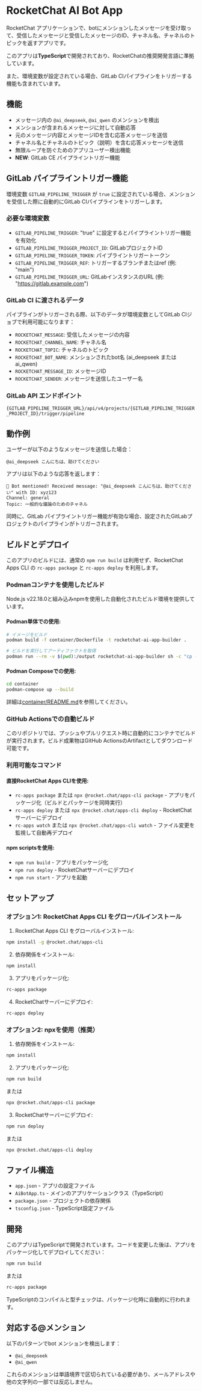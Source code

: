 # RocketChat AI Bot App

RocketChat アプリケーションで、botにメンションしたメッセージを受け取って、受信したメッセージと受信したメッセージのID、チャネル名、チャネルのトピックを返すアプリです。

このアプリは**TypeScript**で開発されており、RocketChatの推奨開発言語に準拠しています。

また、環境変数が設定されている場合、GitLab CIパイプラインをトリガーする機能も含まれています。

## 機能

- メッセージ内の `@ai_deepseek`, `@ai_qwen` のメンションを検出
- メンションが含まれるメッセージに対して自動応答
- 元のメッセージ内容とメッセージIDを含む応答メッセージを送信
- チャネル名とチャネルのトピック（説明）を含む応答メッセージを送信
- 無限ループを防ぐためのアプリユーザー検出機能
- **NEW**: GitLab CE パイプライントリガー機能

## GitLab パイプライントリガー機能

環境変数 `GITLAB_PIPELINE_TRIGGER` が `true` に設定されている場合、メンションを受信した際に自動的にGitLab CIパイプラインをトリガーします。

### 必要な環境変数

- `GITLAB_PIPELINE_TRIGGER`: "true" に設定するとパイプライントリガー機能を有効化
- `GITLAB_PIPELINE_TRIGGER_PROJECT_ID`: GitLabプロジェクトID
- `GITLAB_PIPELINE_TRIGGER_TOKEN`: パイプライントリガートークン
- `GITLAB_PIPELINE_TRIGGER_REF`: トリガーするブランチまたはref (例: "main")
- `GITLAB_PIPELINE_TRIGGER_URL`: GitLabインスタンスのURL (例: "https://gitlab.example.com")

### GitLab CI に渡されるデータ

パイプラインがトリガーされる際、以下のデータが環境変数としてGitLab CIジョブで利用可能になります：

- `ROCKETCHAT_MESSAGE`: 受信したメッセージの内容
- `ROCKETCHAT_CHANNEL_NAME`: チャネル名
- `ROCKETCHAT_TOPIC`: チャネルのトピック
- `ROCKETCHAT_BOT_NAME`: メンションされたbot名 (ai_deepseek または ai_qwen)
- `ROCKETCHAT_MESSAGE_ID`: メッセージID
- `ROCKETCHAT_SENDER`: メッセージを送信したユーザー名

### GitLab API エンドポイント

`{GITLAB_PIPELINE_TRIGGER_URL}/api/v4/projects/{GITLAB_PIPELINE_TRIGGER_PROJECT_ID}/trigger/pipeline`

## 動作例

ユーザーが以下のようなメッセージを送信した場合：
```
@ai_deepseek こんにちは、助けてください
```

アプリは以下のような応答を返します：
```
🤖 Bot mentioned! Received message: "@ai_deepseek こんにちは、助けてください" with ID: xyz123
Channel: general
Topic: 一般的な議論のためのチャネル
```

同時に、GitLab パイプライントリガー機能が有効な場合、設定されたGitLabプロジェクトのパイプラインがトリガーされます。

## ビルドとデプロイ

このアプリのビルドには、通常の `npm run build` は利用せず、RocketChat Apps CLI の `rc-apps package` と `rc-apps deploy` を利用します。

### Podmanコンテナを使用したビルド

Node.js v22.18.0と組み込みnpmを使用した自動化されたビルド環境を提供しています。

#### Podman単体での使用:
```bash
# イメージをビルド
podman build -f container/Dockerfile -t rocketchat-ai-app-builder .

# ビルドを実行してアーティファクトを取得
podman run --rm -v $(pwd):/output rocketchat-ai-app-builder sh -c "cp -r /app/dist/* /output/"
```

#### Podman Composeでの使用:
```bash
cd container
podman-compose up --build
```

詳細は[container/README.md](container/README.md)を参照してください。

### GitHub Actionsでの自動ビルド

このリポジトリでは、プッシュやプルリクエスト時に自動的にコンテナでビルドが実行されます。ビルド成果物はGitHub ActionsのArtifactとしてダウンロード可能です。

### 利用可能なコマンド

#### 直接RocketChat Apps CLIを使用:
- `rc-apps package` または `npx @rocket.chat/apps-cli package` - アプリをパッケージ化（ビルドとパッケージを同時実行）
- `rc-apps deploy` または `npx @rocket.chat/apps-cli deploy` - RocketChatサーバーにデプロイ
- `rc-apps watch` または `npx @rocket.chat/apps-cli watch` - ファイル変更を監視して自動再デプロイ

#### npm scriptsを使用:
- `npm run build` - アプリをパッケージ化
- `npm run deploy` - RocketChatサーバーにデプロイ
- `npm run start` - アプリを起動

## セットアップ

### オプション1: RocketChat Apps CLI をグローバルインストール

1. RocketChat Apps CLI をグローバルインストール:
```bash
npm install -g @rocket.chat/apps-cli
```

2. 依存関係をインストール:
```bash
npm install
```

3. アプリをパッケージ化:
```bash
rc-apps package
```

4. RocketChatサーバーにデプロイ:
```bash
rc-apps deploy
```

### オプション2: npxを使用（推奨）

1. 依存関係をインストール:
```bash
npm install
```

2. アプリをパッケージ化:
```bash
npm run build
```
または
```bash
npx @rocket.chat/apps-cli package
```

3. RocketChatサーバーにデプロイ:
```bash
npm run deploy
```
または
```bash
npx @rocket.chat/apps-cli deploy
```

## ファイル構造

- `app.json` - アプリの設定ファイル
- `AiBotApp.ts` - メインのアプリケーションクラス（TypeScript）
- `package.json` - プロジェクトの依存関係
- `tsconfig.json` - TypeScript設定ファイル

## 開発

このアプリはTypeScriptで開発されています。コードを変更した後は、アプリをパッケージ化してデプロイしてください：

```bash
npm run build
```
または
```bash
rc-apps package
```

TypeScriptのコンパイルと型チェックは、パッケージ化時に自動的に行われます。

## 対応する@メンション

以下のパターンでbot メンションを検出します：
- `@ai_deepseek`
- `@ai_qwen`

これらのメンションは単語境界で区切られている必要があり、メールアドレスや他の文字列の一部では反応しません。
